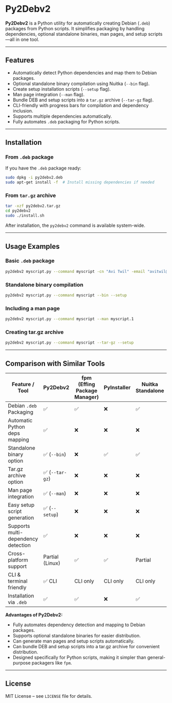 
# Py2Debv2

**Py2Debv2** is a Python utility for automatically creating Debian (`.deb`) packages from Python scripts. It simplifies packaging by handling dependencies, optional standalone binaries, man pages, and setup scripts—all in one tool.

---

## Features

- Automatically detect Python dependencies and map them to Debian packages.
- Optional standalone binary compilation using Nuitka (`--bin` flag).
- Create setup installation scripts (`--setup` flag).
- Man page integration (`--man` flag).
- Bundle DEB and setup scripts into a `tar.gz` archive (`--tar-gz` flag).
- CLI-friendly with progress bars for compilation and dependency inclusion.
- Supports multiple dependencies automatically.
- Fully automates `.deb` packaging for Python scripts.

---

## Installation

### From `.deb` package

If you have the `.deb` package ready:

```bash
sudo dpkg -i py2debv2.deb
sudo apt-get install -f  # Install missing dependencies if needed
````

### From `tar.gz` archive

```bash
tar -xzf py2debv2.tar.gz
cd py2debv2
sudo ./install.sh
```

After installation, the `py2debv2` command is available system-wide.

---

## Usage Examples

### Basic `.deb` package

```bash
py2debv2 myscript.py --command myscript -cn "Avi Twil" -email "avitwil@example.com"
```

### Standalone binary compilation

```bash
py2debv2 myscript.py --command myscript --bin --setup
```

### Including a man page

```bash
py2debv2 myscript.py --command myscript --man myscript.1
```

### Creating tar.gz archive

```bash
py2debv2 myscript.py --command myscript --tar-gz --setup
```

---

## Comparison with Similar Tools

| Feature / Tool                      | Py2Debv2        | fpm (Effing Package Manager) | PyInstaller | Nuitka Standalone |
| ----------------------------------- | --------------- | ---------------------------- | ----------- | ----------------- |
| Debian `.deb` Packaging             | ✅               | ✅                            | ❌           | ✅                 |
| Automatic Python deps mapping       | ✅               | ❌                            | ❌           | ❌                 |
| Standalone binary option            | ✅ (`--bin`)     | ❌                            | ✅           | ✅                 |
| Tar.gz archive option               | ✅ (`--tar-gz`)  | ❌                            | ❌           | ❌                 |
| Man page integration                | ✅ (`--man`)     | ❌                            | ❌           | ❌                 |
| Easy setup script generation        | ✅ (`--setup`)   | ❌                            | ❌           | ❌                 |
| Supports multi-dependency detection | ✅               | ❌                            | ❌           | ❌                 |
| Cross-platform support              | Partial (Linux) | ✅                            | ✅           | Partial           |
| CLI & terminal friendly             | ✅ CLI           | CLI only                     | CLI only    | CLI only          |
| Installation via `.deb`             | ✅               | ✅                            | ❌           | ✅                 |

**Advantages of Py2Debv2:**

* Fully automates dependency detection and mapping to Debian packages.
* Supports optional standalone binaries for easier distribution.
* Can generate man pages and setup scripts automatically.
* Can bundle DEB and setup scripts into a tar.gz archive for convenient distribution.
* Designed specifically for Python scripts, making it simpler than general-purpose packagers like `fpm`.

---

## License

MIT License – see `LICENSE` file for details.


